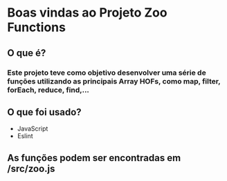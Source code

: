 # Boas vindas ao Projeto Zoo Functions
## O que é?

### Este projeto teve como objetivo desenvolver uma série de funções utilizando as principais Array HOFs, como map, filter, forEach, reduce, find,...

## O que foi usado?

- JavaScript
- Eslint

## As funções podem ser encontradas em /src/zoo.js
